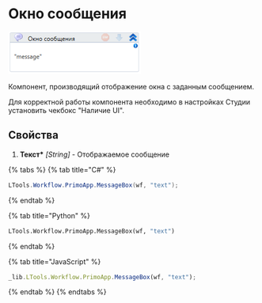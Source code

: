 # Окно сообщения

![](../../../resources/activities/basic/dialogs/image-387.png)

Компонент, производящий отображение окна с заданным сообщением.

Для корректной работы компонента необходимо в настройках Студии установить чекбокс "Наличие UI".

## Свойства

1. **Текст\*** *[String]* - Отображаемое сообщение

{% tabs %}
{% tab title="C#" %}
```csharp
LTools.Workflow.PrimoApp.MessageBox(wf, "text");
```
{% endtab %}

{% tab title="Python" %}
```python
LTools.Workflow.PrimoApp.MessageBox(wf, "text")
```
{% endtab %}

{% tab title="JavaScript" %}
```javascript
_lib.LTools.Workflow.PrimoApp.MessageBox(wf, "text");
```
{% endtab %}
{% endtabs %}
